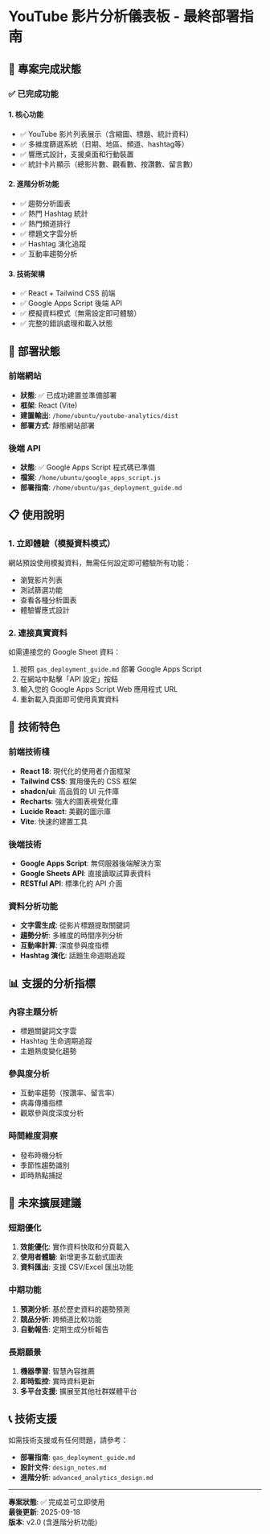 # YouTube 影片分析儀表板 - 最終部署指南

## 🎉 專案完成狀態

### ✅ 已完成功能

#### 1. **核心功能**
- ✅ YouTube 影片列表展示（含縮圖、標題、統計資料）
- ✅ 多維度篩選系統（日期、地區、頻道、hashtag等）
- ✅ 響應式設計，支援桌面和行動裝置
- ✅ 統計卡片顯示（總影片數、觀看數、按讚數、留言數）

#### 2. **進階分析功能**
- ✅ 趨勢分析圖表
- ✅ 熱門 Hashtag 統計
- ✅ 熱門頻道排行
- ✅ 標題文字雲分析
- ✅ Hashtag 演化追蹤
- ✅ 互動率趨勢分析

#### 3. **技術架構**
- ✅ React + Tailwind CSS 前端
- ✅ Google Apps Script 後端 API
- ✅ 模擬資料模式（無需設定即可體驗）
- ✅ 完整的錯誤處理和載入狀態

## 🚀 部署狀態

### 前端網站
- **狀態**: ✅ 已成功建置並準備部署
- **框架**: React (Vite)
- **建置輸出**: `/home/ubuntu/youtube-analytics/dist`
- **部署方式**: 靜態網站部署

### 後端 API
- **狀態**: ✅ Google Apps Script 程式碼已準備
- **檔案**: `/home/ubuntu/google_apps_script.js`
- **部署指南**: `/home/ubuntu/gas_deployment_guide.md`

## 📋 使用說明

### 1. **立即體驗（模擬資料模式）**
網站預設使用模擬資料，無需任何設定即可體驗所有功能：
- 瀏覽影片列表
- 測試篩選功能
- 查看各種分析圖表
- 體驗響應式設計

### 2. **連接真實資料**
如需連接您的 Google Sheet 資料：
1. 按照 `gas_deployment_guide.md` 部署 Google Apps Script
2. 在網站中點擊「API 設定」按鈕
3. 輸入您的 Google Apps Script Web 應用程式 URL
4. 重新載入頁面即可使用真實資料

## 🔧 技術特色

### 前端技術棧
- **React 18**: 現代化的使用者介面框架
- **Tailwind CSS**: 實用優先的 CSS 框架
- **shadcn/ui**: 高品質的 UI 元件庫
- **Recharts**: 強大的圖表視覺化庫
- **Lucide React**: 美觀的圖示庫
- **Vite**: 快速的建置工具

### 後端技術
- **Google Apps Script**: 無伺服器後端解決方案
- **Google Sheets API**: 直接讀取試算表資料
- **RESTful API**: 標準化的 API 介面

### 資料分析功能
- **文字雲生成**: 從影片標題提取關鍵詞
- **趨勢分析**: 多維度的時間序列分析
- **互動率計算**: 深度參與度指標
- **Hashtag 演化**: 話題生命週期追蹤

## 📊 支援的分析指標

### 內容主題分析
- 標題關鍵詞文字雲
- Hashtag 生命週期追蹤
- 主題熱度變化趨勢

### 參與度分析
- 互動率趨勢（按讚率、留言率）
- 病毒傳播指標
- 觀眾參與度深度分析

### 時間維度洞察
- 發布時機分析
- 季節性趨勢識別
- 即時熱點捕捉

## 🎯 未來擴展建議

### 短期優化
1. **效能優化**: 實作資料快取和分頁載入
2. **使用者體驗**: 新增更多互動式圖表
3. **資料匯出**: 支援 CSV/Excel 匯出功能

### 中期功能
1. **預測分析**: 基於歷史資料的趨勢預測
2. **競品分析**: 跨頻道比較功能
3. **自動報告**: 定期生成分析報告

### 長期願景
1. **機器學習**: 智慧內容推薦
2. **即時監控**: 實時資料更新
3. **多平台支援**: 擴展至其他社群媒體平台

## 📞 技術支援

如需技術支援或有任何問題，請參考：
- **部署指南**: `gas_deployment_guide.md`
- **設計文件**: `design_notes.md`
- **進階分析**: `advanced_analytics_design.md`

---

**專案狀態**: ✅ 完成並可立即使用  
**最後更新**: 2025-09-18  
**版本**: v2.0 (含進階分析功能)

